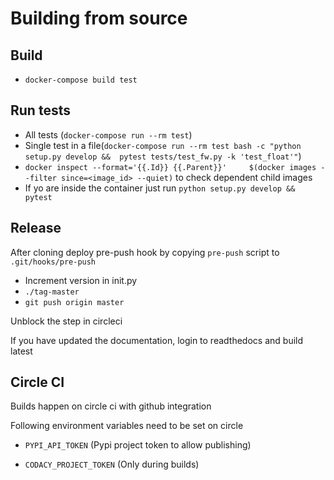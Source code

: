 # Building from source

## Build

- `docker-compose build test`

## Run tests

- All tests (`docker-compose run --rm test`)
- Single test in a file(`docker-compose run --rm test bash -c "python setup.py develop &&  pytest tests/test_fw.py -k 'test_float'"`)
- `docker inspect --format='{{.Id}} {{.Parent}}'     $(docker images --filter since=<image_id> --quiet)` to check dependent child images
- If yo are inside the container just run `python setup.py develop &&  pytest`

## Release

After cloning deploy pre-push hook by copying `pre-push` script to `.git/hooks/pre-push`

- Increment version in init.py
- `./tag-master`
- `git push origin master`

Unblock the step in circleci

If you have updated the documentation, login to readthedocs and build latest

## Circle CI

Builds happen on circle ci with github integration

Following environment variables need to be set on circle

- `PYPI_API_TOKEN` (Pypi project token to allow publishing)

- `CODACY_PROJECT_TOKEN` (Only during builds) 
